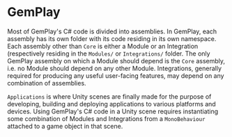 # GemPlay

Most of GemPlay's C# code is divided into assemblies.
In GemPlay, each assembly has its own folder with its code residing in its own namespace.
Each assembly other than `Core` is either a Module or an Integration (respectively residing in the `Modules/` or `Integrations/` folder.
The only GemPlay assembly on which a Module should depend is the `Core` assembly, i.e. no Module should depend on any other Module.
Integrations, generally required for producing any useful user-facing features, may depend on any combination of assemblies.

`Applications` is where Unity scenes are finally made for the purpose of developing, building and deploying applications to various platforms and devices.
Using GemPlay's C# code in a Unity scene requires instantiating some combination of Modules and Integrations from a `MonoBehaviour` attached to a game object in that scene.
